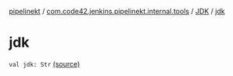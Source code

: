 [pipelinekt](../../index.md) / [com.code42.jenkins.pipelinekt.internal.tools](../index.md) / [JDK](index.md) / [jdk](./jdk.md)

# jdk

`val jdk: Str` [(source)](https://github.com/code42/pipelinekt/tree/master/internal/src/main/kotlin/com/code42/jenkins/pipelinekt/internal/tools/JDK.kt#L7)
